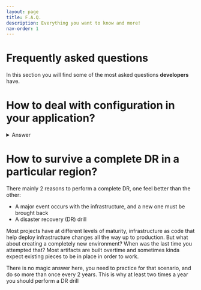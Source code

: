 ```yaml
---
layout: page
title: F.A.Q.
description: Everything you want to know and more!
nav-order: 1
---
```


# Frequently asked questions

In this section you will find some of the most asked questions **developers** have. 

# How to deal with configuration in your application?

<details><summary>Answer</summary>

<p>App configuration management and its security is a core element in our software life cycle. It must be secure for sensitive information and should be centralized if configs are shared across multiple services.</p>

<p>Basic rules:</p>
<ul>
    <li>Everything considered sensitive or private must be stored in a **secret vault**, i.e., Azure Key Vault.</li>
    <li>Use a different vault for each environment: development, pre-production, and production</li>
    <li>Every secret must have an expiration date and it cannot be greater than 12 months</li>
    <li>or compliance)</li>
    <li>If you want more features around your configuration management, like notification on changes or some configs are **shared across multiple services**, use a service like Azure App Configuration</li>
    <li>Key Vault and App Configuration are not real time databases and excessive requests could cause throttling. Leverage and tune caching or refresh timeouts, especially if your configuration values do not change frequently</li>
    <li>Use managed identities to access Key Vault and App Configuration</li>
</ul>

<p>Advanced:</p>
<ul>
    <li>Leverage the sentinel key pattern  instead of watching multiple configuration keys for changes</li>
    <li>Consider Configuration as code in your software delivery lifecycle</li>
</ul>

<p>The fewer the better but teams can leverage multiple levels of configurations which can be stacked to offer precedence. From top to bottom, it could be suggested like this:</p>
<ol>
    <li>Azure App Configuration (optional)</li>
    <li>Services own configuration (like App Settings in App Services, Functions, etc.)</li>
    <li>Azure Key Vault</li>
    <li>Local file, i.e., appsettings.json</li>
</ol>

<p>❗Make sure you understand App Configuration and Key Vault services limits<br>
💡See recommended content for Development/Local and Azure environment guidelines</p>

<p>Sample code: Nothing for now 😔Do you already have something for this or want to contribute ? Reach out to us 😃</p>

<p>Recommended content</p>
<ul>
    <li>Centralized app configuration and security - Azure Solution Ideas | Microsoft Docs</li>
    <li>Azure App Configuration best practices | Microsoft Docs</li>
    <li>Azure App Configuration - Configuration as Code | Microsoft Docs</li>
    <li>https://docs.microsoft.com/en-us/azure/azure-resource-manager/management/azure-subscription-service-limits#key-vault-limits</li>
    <li>https://docs.microsoft.com/en-us/azure/azure-resource-manager/management/azure-subscription-service-limits#azure-app-configuration</li>
    <li>https://docs.microsoft.com/en-us/azure/azure-app-configuration/enable-dynamic-configuration-aspnet-core?tabs=core5x#add-a-sentinel-key</li>
</ul>
</details>


# How to survive a complete DR in a particular region?

There mainly 2 reasons to perform a complete DR, one feel better than the other:

- A major event occurs with the infrastructure, and a new one must be brought back
- A disaster recovery (DR) drill

Most projects have at different levels of maturity, infrastructure as code that help deploy infrastructure changes all the way up to production. But what about creating a completely new environment? When was the last time you attempted that? Most artifacts are built overtime and sometimes kinda expect existing pieces to be in place in order to work.

There is no magic answer here, you need to practice for that scenario, and do so more than once every 2 years. This is why at least two times a year you should perform a DR drill
